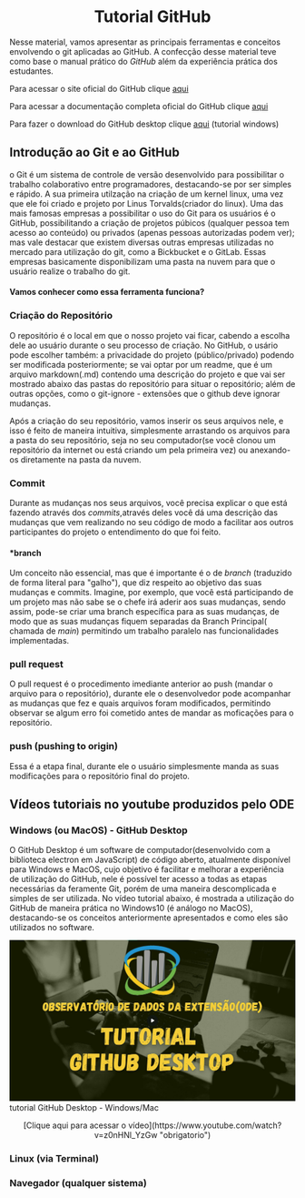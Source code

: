<h1 align="center">Tutorial GitHub</h1>

Nesse material, vamos apresentar as principais ferramentas e conceitos envolvendo o git aplicadas ao GitHub. A confecção desse material teve como base o manual prático do _GitHub_ além da experiência prática dos estudantes.


Para acessar o site oficial do GitHub clique [aqui](https://github.com/)

Para acessar a documentação completa oficial do GitHub clique [aqui](https://docs.github.com/pt)

Para fazer o download do GitHub desktop clique [aqui](https://desktop.github.com/) (tutorial windows)


## Introdução ao Git e ao GitHub

o Git é um sistema de controle de versão desenvolvido para possibilitar o trabalho colaborativo entre programadores, destacando-se por ser simples e rápido. A sua primeira utilzação na criação de um kernel linux, uma vez que ele foi criado e projeto por Linus Torvalds(criador do linux). Uma das mais famosas empresas a possibilitar o uso do Git para os usuários é o GitHub, possibilitando a criação de projetos púbicos (qualquer pessoa tem acesso ao conteúdo) ou privados (apenas pessoas autorizadas podem ver); mas vale destacar que existem diversas outras empresas utilizadas no mercado para utilização do git, como a Bickbucket e o GitLab. Essas empresas basicamente disponibilizam uma pasta na nuvem para que o usuário realize o trabalho do git.

#### Vamos conhecer como essa ferramenta funciona?

### Criação do Repositório
O repositório é o local em que o nosso projeto vai ficar, cabendo a escolha dele ao usuário durante o seu processo de criação. No GitHub, o usário pode escolher também: a privacidade do projeto (público/privado) podendo ser modificada posteriormente; se vai optar por um readme, que é um arquivo markdown(.md) contendo uma descrição do projeto e que vai ser mostrado abaixo das pastas do repositório para situar o repositório; além de outras opções, como o git-ignore - extensões que o github deve ignorar mudanças.

Após a criação do seu repositório, vamos inserir os seus arquivos nele, e isso é feito de maneira intuitiva, simplesmente arrastando os arquivos para a pasta do seu repositório, seja no seu computador(se você clonou um repositório da internet ou está criando um pela primeira vez) ou anexando-os diretamente na pasta da nuvem.

### Commit
Durante as mudanças nos seus arquivos, você precisa explicar o que está fazendo através dos _commits_,através deles você dá uma descrição das mudanças que vem realizando no seu código de modo a facilitar aos outros participantes do projeto o entendimento do que foi feito.
 

#### *branch
Um conceito não essencial, mas que é importante é o de _branch_ (traduzido de forma literal para "galho"), que diz respeito ao objetivo das suas mudanças e commits. Imagine, por exemplo, que você está participando de um projeto mas não sabe se o chefe irá aderir aos suas mudanças, sendo assim, pode-se criar uma branch específica para as suas mudanças, de modo que as suas mudanças fiquem separadas da Branch Principal( chamada de _main_) permitindo um trabalho paralelo nas funcionalidades implementadas.  


### pull request
O pull request é o procedimento imediante anterior ao push (mandar o arquivo para o repositório), durante ele o desenvolvedor pode acompanhar as mudanças que fez e quais arquivos foram modificados, permitindo observar se algum erro foi cometido antes de mandar as moficações para o repositório.

### push (pushing to origin)
Essa é a etapa final, durante ele o usuário simplesmente manda as suas modificações para o repositório final do projeto. 


## Vídeos tutoriais no youtube produzidos pelo ODE

### Windows (ou MacOS) - GitHub Desktop
O GitHub Desktop é um software de computador(desenvolvido com a biblioteca electron em JavaScript) de código aberto, atualmente disponível para Windows e MacOS, cujo objetivo é facilitar e melhorar a experiência de utilização do GitHub, nele é possível ter acesso a todas as etapas necessárias da feramente Git, porém de uma maneira descomplicada e simples de ser utilizada. No vídeo tutorial abaixo, é mostrada a utilização do GitHub de maneira prática no Windows10 (é análogo no MacOS), destacando-se os conceitos anteriormente apresentados e como eles são utilizados no software.  

[<img src="pictures/thumb1.jpg" >](https://www.youtube.com/watch?v=z0nHNl_YzGw)
<a src = "https://www.youtube.com/watch?v=z0nHNl_YzGw"> tutorial GitHub Desktop - Windows/Mac </a>  

<center>
[Clique aqui para acessar o vídeo](https://www.youtube.com/watch?v=z0nHNl_YzGw "obrigatorio") 
</center>

### Linux (via Terminal)

### Navegador (qualquer sistema)
